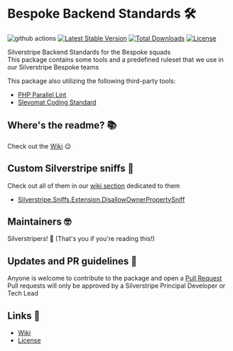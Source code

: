 # Bespoke Backend Standards 🛠️

![github actions](https://github.com/silverstripeltd/bespoke-standards/actions/workflows/ci.yml/badge.svg)
[![Latest Stable Version](http://poser.pugx.org/silverstripeltd/bespoke-standards/v)](https://packagist.org/packages/silverstripeltd/bespoke-standards)
[![Total Downloads](http://poser.pugx.org/silverstripeltd/bespoke-standards/downloads)](https://packagist.org/packages/silverstripeltd/bespoke-standards)
[![License](http://poser.pugx.org/silverstripeltd/bespoke-standards/license)](https://packagist.org/packages/silverstripeltd/bespoke-standards)

Silverstripe Backend Standards for the Bespoke squads  
This package contains some tools and a predefined ruleset that we use in our Silverstripe Bespoke teams

This package also utilizing the following third-party tools:
* [PHP Parallel Lint](https://github.com/php-parallel-lint/PHP-Parallel-Lint)
* [Slevomat Coding Standard](https://github.com/slevomat/coding-standard)


## Where's the readme? 📚
Check out the [Wiki](https://github.com/silverstripeltd/bespoke-standards/wiki) 😉


## Custom Silverstripe sniffs 👃
Check out all of them in our [wiki section](https://github.com/silverstripeltd/bespoke-standards/wiki/Custom-Sniff)  dedicated to them
- [Silverstripe.Sniffs.Extension.DisallowOwnerPropertySniff](https://github.com/silverstripeltd/bespoke-standards/wiki/Silverstripe-Bespoke-Sniffs#silverstripesniffsextensiondisallowownerpropertysniff)


## Maintainers 🤓
Silverstripers! 💖 (That's you if you're reading this!)


## Updates and PR guidelines 💞
Anyone is welcome to contribute to the package and open a [Pull Request](https://github.com/silverstripeltd/bespoke-standards/pulls)  
Pull requests will only be approved by a Silverstripe Principal Developer or Tech Lead


## Links 🔗
* [Wiki](https://github.com/silverstripeltd/bespoke-standards/wiki)
* [License](./LICENSE)
